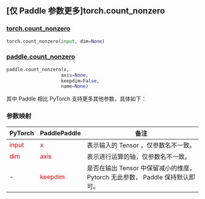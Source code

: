 ## [仅 Paddle 参数更多]torch.count_nonzero
### [torch.count_nonzero](https://pytorch.org/docs/stable/generated/torch.count_nonzero.html?highlight=count_nonzero#torch.count_nonzero)

```python
torch.count_nonzero(input, dim=None)
```

### [paddle.count_nonzero](https://www.paddlepaddle.org.cn/documentation/docs/zh/develop/api/paddle/count_nonzero_cn.html#count-nonzero)

```python
paddle.count_nonzero(x,
                    axis=None,
                    keepdim=False,
                    name=None)
```

其中 Paddle 相比 PyTorch 支持更多其他参数，具体如下：

### 参数映射
| PyTorch       | PaddlePaddle | 备注                                                   |
| ------------- | ------------ | ------------------------------------------------------ |
| <font color='red'> input </font> | <font color='red'> x </font> | 表示输入的 Tensor ，仅参数名不一致。  |
| <font color='red'> dim </font> | <font color='red'> axis </font> | 表示进行运算的轴，仅参数名不一致。  |
| - | <font color='red'> keepdim </font> | 是否在输出 Tensor 中保留减小的维度， Pytorch 无此参数， Paddle 保持默认即可。  |
